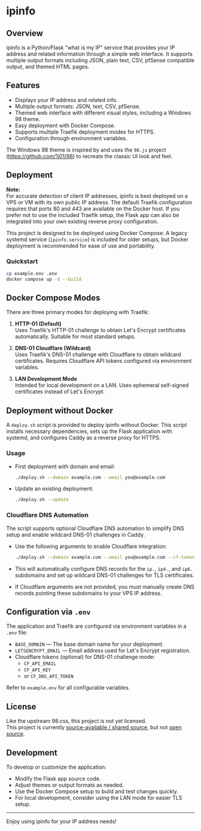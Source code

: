 # ipinfo

## Overview

ipinfo is a Python/Flask "what is my IP" service that provides your IP address and related information through a simple web interface. It supports multiple output formats including JSON, plain text, CSV, pfSense compatible output, and themed HTML pages.

## Features

- Displays your IP address and related info.
- Multiple output formats: JSON, text, CSV, pfSense.
- Themed web interface with different visual styles, including a Windows 98 theme.
- Easy deployment with Docker Compose.
- Supports multiple Traefik deployment modes for HTTPS.
- Configuration through environment variables.

The Windows 98 theme is inspired by and uses the `98.js` project (https://github.com/1j01/98) to recreate the classic UI look and feel.

## Deployment

**Note:**  
For accurate detection of client IP addresses, ipinfo is best deployed on a VPS or VM with its own public IP address. The default Traefik configuration requires that ports 80 and 443 are available on the Docker host. If you prefer not to use the included Traefik setup, the Flask app can also be integrated into your own existing reverse proxy configuration.

This project is designed to be deployed using Docker Compose. A legacy systemd service (`ipinfo.service`) is included for older setups, but Docker deployment is recommended for ease of use and portability.

### Quickstart

```bash
cp example.env .env
docker compose up -d --build
```

## Docker Compose Modes

There are three primary modes for deploying with Traefik:

1. **HTTP-01 (Default)**  
   Uses Traefik's HTTP-01 challenge to obtain Let's Encrypt certificates automatically. Suitable for most standard setups.

2. **DNS-01 Cloudflare (Wildcard)**  
   Uses Traefik's DNS-01 challenge with Cloudflare to obtain wildcard certificates. Requires Cloudflare API tokens configured via environment variables.

3. **LAN Development Mode**  
   Intended for local development on a LAN. Uses ephemeral self-signed certificates instead of Let's Encrypt.

## Deployment without Docker

A `deploy.sh` script is provided to deploy ipinfo without Docker. This script installs necessary dependencies, sets up the Flask application with systemd, and configures Caddy as a reverse proxy for HTTPS.

### Usage

- First deployment with domain and email:

  ```bash
  ./deploy.sh --domain example.com --email you@example.com
  ```

- Update an existing deployment:

  ```bash
  ./deploy.sh --update
  ```

### Cloudflare DNS Automation

The script supports optional Cloudflare DNS automation to simplify DNS setup and enable wildcard DNS-01 challenges in Caddy.

- Use the following arguments to enable Cloudflare integration:

  ```bash
  ./deploy.sh --domain example.com --email you@example.com --cf-token YOUR_CLOUDFLARE_API_TOKEN --cf-zone yourdomain.com
  ```

- This will automatically configure DNS records for the `ip.`, `ip4.`, and `ip6.` subdomains and set up wildcard DNS-01 challenges for TLS certificates.

- If Cloudflare arguments are not provided, you must manually create DNS records pointing these subdomains to your VPS IP address.

## Configuration via `.env`

The application and Traefik are configured via environment variables in a `.env` file:

- `BASE_DOMAIN` — The base domain name for your deployment.
- `LETSENCRYPT_EMAIL` — Email address used for Let's Encrypt registration.
- Cloudflare tokens (optional) for DNS-01 challenge mode:
  - `CF_API_EMAIL`
  - `CF_API_KEY`
  - or `CF_DNS_API_TOKEN`

Refer to `example.env` for all configurable variables.

## License

Like the upstream 98.css, this project is not yet licensed.  
This project is currently [source-available / shared source](https://en.wikipedia.org/wiki/Source-available_software), but not [open source](https://en.wikipedia.org/wiki/Open-source_software).

## Development

To develop or customize the application:

- Modify the Flask app source code.
- Adjust themes or output formats as needed.
- Use the Docker Compose setup to build and test changes quickly.
- For local development, consider using the LAN mode for easier TLS setup.

---

Enjoy using ipinfo for your IP address needs!
